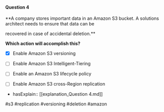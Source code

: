 #### Question  4


**A company stores important data in an Amazon S3 bucket. A solutions architect needs to ensure that data can be

recovered in case of accidental deletion.**


**Which action will accomplish this?**


- [x] Enable Amazon S3 versioning


- [ ] Enable Amazon S3 Intelligent-Tiering


- [ ] Enable an Amazon S3 lifecycle policy


- [ ] Enable Amazon S3 cross-Region replication



- hasExplain:: [[explanation_Question  4.md]]

#s3 #replication #versioning #deletion #amazon 